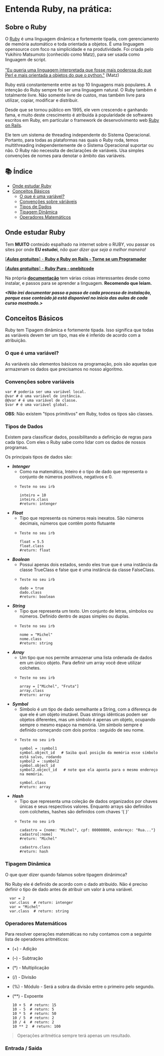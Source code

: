 # Entenda Ruby, na prática:

## Sobre o Ruby

O [Ruby](https://www.ruby-lang.org/) é uma linguagem dinâmica e fortemente tipada, com gerenciamento de memória automático e toda orientada a objetos. É uma linguagem opensource com foco na simplicidade e na produtividade. Foi criada pelo Yukihiro Matsumoto (conhecido como Matz), para ser usada como linguagem de script. <br><br>
["Eu queria uma linguagem interpretada que fosse mais poderosa do que Perl e mais orientada a objetos do que o python."](https://www.ruby-lang.org/pt/about/) (Matz)

Ruby está constantemente entre as top 10 linguagens mais populares. A intenção do Ruby sempre foi ser uma linguagem natural. O Ruby também é totalmente livre. Não somente livre de custos, mas também livre para utilizar, copiar, modificar e distribuir.

Desde que se tornou público em 1995, ele vem crescendo e ganhando fama, e muito deste crescimento é atríbuida à popularidade de softwares escritos em Ruby, em partícular o framework de desenvolvimento web [Ruby on Rails](https://rubyonrails.org/).

Ele tem um sistema de threading independente do Sistema Operacional. Portanto, para todas as plataformas nas quais o Ruby roda, temos multithreading independentemente de o Sistema Operacional suportar ou não. O Ruby não necessita de declarações de variáveis. Usa simples convenções de nomes para denotar o âmbito das variáveis.

## 📚 Índice
* [Onde estudar Ruby](#onde-estudar-ruby)
* [Conceitos Básicos](#conceitos-básicos)
  * [O que é uma variável?](#o-que-é-uma-variável)
  * [Convenções sobre váriáveis](#convenções-sobre-variáveis)
  * [Tipos de Dados](#tipos-de-dados)
  * [Tipagem Dinâmica](#tipagem-dinâmica)
  * [Operadores Matemáticos](#operadores-matemáticos)

## Onde estudar Ruby

Tem <b>MUITO</b> conteúdo espalhado na internet sobre o RUBY, vou passar os sites por onde **EU estudei**, *não quer dizer que seja a melhor maneira!*

[[***Aulas gratuitas***] - **Ruby e Ruby on Rails - Torne se um Programador**](https://www.torneseumprogramador.com.br/aulas/ruby)

[[***Aulas gratuitas***] - **Ruby Puro - onebitcode**](https://onebitcode.com/course/ruby-puro/)

Na própria [**documentação**](https://www.ruby-lang.org/pt/documentation/) tem várias coisas interessantes desde como instalar, e passos para se aprender a linguagem. <b>Recomendo que leiam.</b>

***<Não irei documentar passo a passo de cada processo de instalação, porque esse conteúdo já está disponivel no inicio das aulas de cada curso mostrado.>***

## Conceitos Básicos

Ruby tem Tipagem dinâmica e fortemente tipada. Isso significa que todas as variáveis devem ter um tipo, mas ele é inferido de acordo com a atribuição.

### O que é uma variável?

As variáveis são elementos básicos na programação, pois são aquelas que armazenam os dados que precisamos no nosso algoritmo. 

### Convenções sobre variáveis

    var # poderia ser uma variável local.
    @var # é uma variável de instância.
    @@var # é uma variável de classe.
    $var # é uma variável global.
    
**OBS**: Não existem "tipos primitivos" em Ruby, todos os tipos são classes.

### Tipos de Dados

Existem para classificar dados, possibilitando a definição de regras para cada tipo. Com eles o Ruby sabe como lidar com os dados de nossos programas.

Os principais tipos de dados são:

* ***Intenger***
  * Como na matemática, Inteiro é o tipo de dado que representa o conjunto de números positivos, negativos e 0.
  *     Teste no seu irb
       
        inteiro = 10
        inteiro.class
        #return: intenger
        
* ***Float***
  * Tipo que representa os números reais inexatos. São números decimais, números que contêm ponto flutuante
  *     Teste no seu irb
       
        float = 5.5
        float.class
        #return: float
        
 * ***Boolean***
    * Possui apenas dois estados, sendo eles true que é uma instância da classe TrueClass e false que é uma instância da classe FalseClass.
    *     Teste no seu irb
       
          dado = true
          dado.class
          #return: boolean
        
 * ***String***
     * Tipo que representa um texto. Um conjunto de letras, símbolos ou números. Definido dentro de aspas simples ou duplas.
    *     Teste no seu irb
       
          nome = "Michel"
          nome.class
          #return: string

* ***Array***
     * Um tipo que nos permite armazenar uma lista ordenada de dados em um único objeto. Para definir um array você deve utilizar colchetes.
    *     Teste no seu irb
       
          array = ["Michel", "Fruta"]
          array.class
          #return: array

* ***Symbol***
     * Símbolo é um tipo de dado semelhante a String, com a diferença de que ele é um objeto imutável. Duas strings idênticas podem ser objetos diferentes, mas um símbolo é apenas um objeto, ocupando sempre o mesmo espaço na memória. Um símbolo sempre é definido começando com dois pontos : seguido de seu nome.
    *     Teste no seu irb
       
          symbol = :symbol1
          symbol.object_id   # Saiba qual posição da memória esse símbolo está salvo, rodando
          symbol2 = :symbol2
          symbol.object_id
          symbol2.object_id   # note que ela aponta para o mesmo endereço na memória.
          
          symbol.class
          #return: array
          
* ***Hash***
     * Tipo que representa uma coleção de dados organizados por chaves únicas e seus respectivos valores. Enquanto arrays são definidos com colchetes, hashes são definidos com chaves ‘{ }’
    *     Teste no seu irb
       
          cadastro = {nome: "Michel", cpf: 00000000, endereço: "Rua..."}
          cadastro[:nome]
          #return: "Michel"
          
          cadastro.class
          #return: hash
        
 ### Tipagem Dinâmica
 
 O que quer dizer quando falamos sobre tipagem dinânimca?
 
 No Ruby ele é definido de acordo com o dado atribuído. Não é preciso definir o tipo de dado antes de atribuir um valor à uma variável.
 
      var = 2
      var.class  # return: intenger
      var = "Michel"
      var.class  # return: string
      
### Operadores Matemáticos

Para resolver operações matemáticas no ruby contamos com a seguinte lista de operadores aritméticos:

* (+) - Adição 
* (–) - Subtração
* (*) - Multiplicação
* (/) - Divisão
* (%) - Módulo - Será a sobra da divisão entre o primeiro pelo segundo.
* (**) - Expoente 

      10 + 5  # return: 15
      10 - 5  # return: 5
      10 * 5  # return: 50
      10 / 5  # return: 2
      10 / 4  # return: 2
      10 ** 2  # return: 100
   
> Operações aritmética sempre terá apenas um resultado.

### Entrada / Saída
